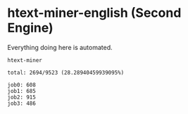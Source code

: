 # htext-miner-english (Second Engine)

Everything doing here is automated.

```
htext-miner

total: 2694/9523 (28.28940459939095%)

job0: 608
job1: 685
job2: 915
job3: 486
```